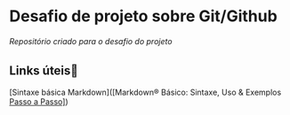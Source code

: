 # Desafio de projeto sobre Git/Github

###### Repositório criado para o desafio do projeto



## Links úteis:link:

[Sintaxe básica Markdown]([Markdown® Básico: Sintaxe, Uso & Exemplos [Passo a Passo\]](https://markdown.net.br/sintaxe-basica/))











